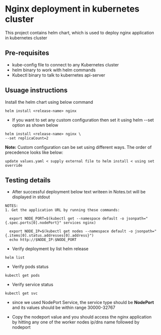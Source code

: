 # Nginx deployment in kubernetes cluster
This project contains helm chart, which is used to deploy nginx application in kubernetes cluster

## Pre-requisites
* kube-config file to connect to any Kubernetes cluster
* helm binary to work with helm commands
* Kubectl binary to talk to kubernetes api-server

## Usuage instructions
Install the helm chart using below command
```
helm install <release-name> nginx
```
* If you want to set any custom configuration then set it using helm --set option as shown below
```
helm install <release-name> nginx \
--set replicaCount=2 
```
**Note:** Custom configuration can be set using different ways. The order of precedence looks like below:
```
update values.yaml < supply external file to helm install < using set override
```

## Testing details
* After successful deployment below text writeen in Notes.txt will be displayed in stdout
```
NOTES:
1. Get the application URL by running these commands:

  export NODE_PORT=$(kubectl get --namespace default -o jsonpath="{.spec.ports[0].nodePort}" services nginx)

  export NODE_IP=$(kubectl get nodes --namespace default -o jsonpath="{.items[0].status.addresses[0].address}")
  echo http://$NODE_IP:$NODE_PORT
```

* Verify deployment by list helm release 
```
helm list
```

* Verify pods status
```
kubectl get pods
```

* Verify service status
```
kubectl get svc 
```
* since we used NodePort Service, the service type should be **NodePort** and its values should be within range 30000-32767

* Copy the nodeport value and you should access the nginx application by hitting any one of the worker nodes ip/dns name followed by nodeport


